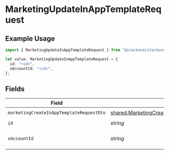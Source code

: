 # MarketingUpdateInAppTemplateRequest

## Example Usage

```typescript
import { MarketingUpdateInAppTemplateRequest } from "@stackone/stackone-client-ts/sdk/models/operations";

let value: MarketingUpdateInAppTemplateRequest = {
  id: "<id>",
  xAccountId: "<id>",
};
```

## Fields

| Field                                                                                                                 | Type                                                                                                                  | Required                                                                                                              | Description                                                                                                           |
| --------------------------------------------------------------------------------------------------------------------- | --------------------------------------------------------------------------------------------------------------------- | --------------------------------------------------------------------------------------------------------------------- | --------------------------------------------------------------------------------------------------------------------- |
| `marketingCreateInAppTemplateRequestDto`                                                                              | [shared.MarketingCreateInAppTemplateRequestDto](../../../sdk/models/shared/marketingcreateinapptemplaterequestdto.md) | :heavy_check_mark:                                                                                                    | N/A                                                                                                                   |
| `id`                                                                                                                  | *string*                                                                                                              | :heavy_check_mark:                                                                                                    | N/A                                                                                                                   |
| `xAccountId`                                                                                                          | *string*                                                                                                              | :heavy_check_mark:                                                                                                    | The account identifier                                                                                                |